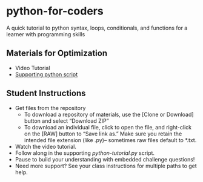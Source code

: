 # python-for-coders
A quick tutorial to python syntax, loops, conditionals, and functions for a learner with programming skills

## Materials for Optimization
- Video Tutorial
- [Supporting python script](https://github.com/DeisData/python-for-coders/blob/master/python-tutorial.py)

## Student Instructions
- Get files from the repository
  - To download a repository of materials, use the [Clone or Download] button and select “Download ZIP”
  - To download an individual file, click to open the file, and right-click on the [RAW] button to “Save link as.” Make sure you retain the intended file extension (like .py)– sometimes raw files default to *.txt.
- Watch the video tutorial.
- Follow along in the supporting *python-tutorial.py* script.
- Pause to build your understanding with embedded challenge questions!
- Need more support? See your class instructions for multiple paths to get help.
